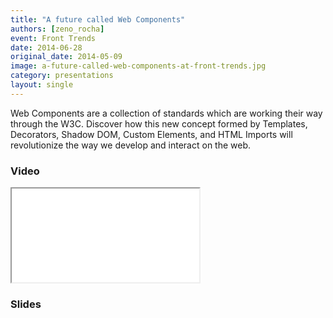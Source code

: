 ```yaml
---
title: "A future called Web Components"
authors: [zeno_rocha]
event: Front Trends
date: 2014-06-28
original_date: 2014-05-09
image: a-future-called-web-components-at-front-trends.jpg
category: presentations
layout: single
---
```


Web Components are a collection of standards which are working their way through the W3C. Discover how this new concept formed by Templates, Decorators, Shadow DOM, Custom Elements, and HTML Imports will revolutionize the way we develop and interact on the web.

<!-- Excerpt -->

### Video

<div class="iframe-wrap">
    <iframe src="//player.vimeo.com/video/97308701?byline=0&amp;portrait=0&amp;color=ff9933" itemprop="video"></iframe>
</div>

### Slides

<script async class="speakerdeck-embed" data-id="ee6d05c0497301316db35a0ddfd7041e" data-ratio="1.33333333333333" src="//speakerdeck.com/assets/embed.js"></script>
